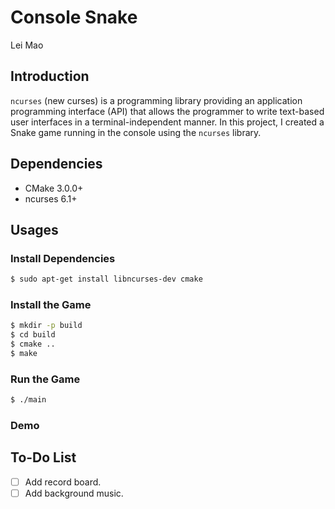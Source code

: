 # Console Snake

Lei Mao

## Introduction

`ncurses` (new curses) is a programming library providing an application programming interface (API) that allows the programmer to write text-based user interfaces in a terminal-independent manner. In this project, I created a Snake game running in the console using the `ncurses` library.

## Dependencies

* CMake 3.0.0+
* ncurses 6.1+


## Usages

### Install Dependencies

```bash
$ sudo apt-get install libncurses-dev cmake
```

### Install the Game

```bash
$ mkdir -p build
$ cd build
$ cmake ..
$ make
```

### Run the Game

```bash
$ ./main
```

### Demo


## To-Do List

- [ ] Add record board.
- [ ] Add background music.